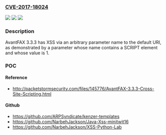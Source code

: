 ### [CVE-2017-18024](https://cve.mitre.org/cgi-bin/cvename.cgi?name=CVE-2017-18024)
![](https://img.shields.io/static/v1?label=Product&message=n%2Fa&color=blue)
![](https://img.shields.io/static/v1?label=Version&message=n%2Fa&color=blue)
![](https://img.shields.io/static/v1?label=Vulnerability&message=n%2Fa&color=brighgreen)

### Description

AvantFAX 3.3.3 has XSS via an arbitrary parameter name to the default URI, as demonstrated by a parameter whose name contains a SCRIPT element and whose value is 1.

### POC

#### Reference
- http://packetstormsecurity.com/files/145776/AvantFAX-3.3.3-Cross-Site-Scripting.html

#### Github
- https://github.com/ARPSyndicate/kenzer-templates
- https://github.com/NarbehJackson/Java-Xss-minitwit16
- https://github.com/NarbehJackson/XSS-Python-Lab

